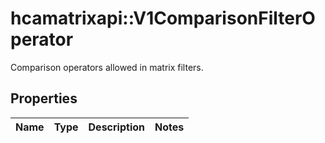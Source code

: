 # hcamatrixapi::V1ComparisonFilterOperator

Comparison operators allowed in matrix filters.
## Properties
Name | Type | Description | Notes
------------ | ------------- | ------------- | -------------


